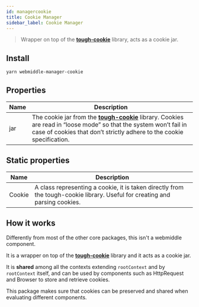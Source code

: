 ```yaml
---
id: managercookie
title: Cookie Manager
sidebar_label: Cookie Manager
---
```


> Wrapper on top of the **[tough-cookie](https://github.com/salesforce/tough-cookie)** library, acts as a
cookie jar.

## Install

```bash
yarn webmiddle-manager-cookie
```

## Properties

Name                   | Description
-----------------------|------------------------------------------------------
jar                    | The cookie jar from the **[tough-cookie](https://github.com/salesforce/tough-cookie)** library. Cookies are read in “loose mode” so that the system won’t fail in case of cookies that don’t strictly adhere to the cookie specification.

## Static properties

Name                   | Description
-----------------------|------------------------------------------------------
Cookie                 | A class representing a cookie, it is taken directly from the tough-cookie library. Useful for creating and parsing cookies.

## How it works

Differently from most of the other core packages, this isn't a webmiddle component.

It is a wrapper on top of the **[tough-cookie](https://github.com/salesforce/tough-cookie)** library and it acts as a
cookie jar.

It is **shared** among all the contexts extending `rootContext` and by `rootContext` itself,
and can be used by components such as HttpRequest and Browser to store and retrieve cookies.

This package makes sure that cookies can be preserved and shared when
evaluating different components.